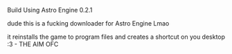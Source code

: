 Build Using Astro Engine 0.2.1

dude this is a fucking downloader for Astro Engine Lmao

it reinstalls the game to program files and creates a shortcut on you desktop :3 - THE AIM OFC
